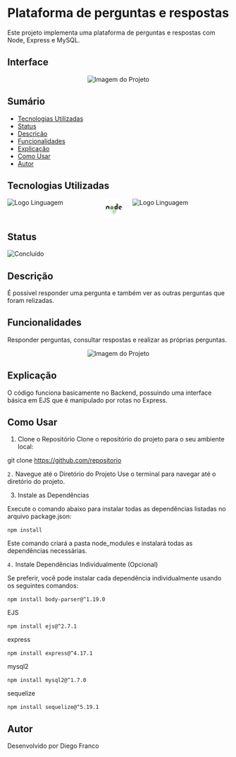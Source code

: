 # Plataforma de perguntas e respostas

Este projeto implementa uma plataforma de perguntas e respostas com Node, Express e MySQL.

## Interface

<div align="center">
  <img src="img/logo.png" alt="Imagem do Projeto" width="900">
</div>

## Sumário

- [Tecnologias Utilizadas](#tecnologias-utilizadas)
- [Status](#status)
- [Descrição](#descrição)
- [Funcionalidades](#funcionalidades)
- [Explicação](#explicação)
- [Como Usar](#como-usar)
- [Autor](#autor)

## Tecnologias Utilizadas

<div style="display: flex; flex-direction: row;">
  <div style="margin-right: 20px; display: flex; justify-content: flex-start;">
    <img src="img/js.png" alt="Logo Linguagem" width="200" height="auto"/>
  </div>
  <div style="margin-right: 20px; display: flex; justify-content: flex-start;">
    <img src="img/node.png" alt="Logo Linguagem" width="200" height="auto"/>
  </div>
  <div style="margin-right: 20px; display: flex; justify-content: flex-start;">
    <img src="img/mysql.png" alt="Logo Linguagem" width="200" height="auto"/>
  </div>
</div>

## Status

![Concluído](http://img.shields.io/static/v1?label=STATUS&message=CONCLUIDO&color=GREEN&style=for-the-badge)

## Descrição

É possivel responder uma pergunta e também ver as outras perguntas que foram relizadas.

## Funcionalidades

Responder perguntas, consultar respostas e realizar as próprias perguntas.

<div align="center">
  <img src="img/logo2.png" alt="Imagem do Projeto" width="900">
</div>

## Explicação

O código funciona basicamente no Backend, possuindo uma interface básica em EJS que é manipulado por rotas no Express.


## Como Usar

1. Clone o Repositório
Clone o repositório do projeto para o seu ambiente local:

git clone https://github.com/repositorio

`2.` Navegue até o Diretório do Projeto
Use o terminal para navegar até o diretório do projeto.

3. Instale as Dependências
   
Execute o comando abaixo para instalar todas as dependências listadas no arquivo package.json:

```
npm install
```

Este comando criará a pasta node_modules e instalará todas as dependências necessárias.

`4.` Instale Dependências Individualmente (Opcional)

Se preferir, você pode instalar cada dependência individualmente usando os seguintes comandos:

```
npm install body-parser@^1.19.0
```

EJS

```
npm install ejs@^2.7.1
```

express

```
npm install express@^4.17.1
```

mysql2

```
npm install mysql2@^1.7.0
```

sequelize


```
npm install sequelize@^5.19.1
```

## Autor

Desenvolvido por Diego Franco
